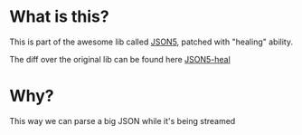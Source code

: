 # What is this?

This is part of the awesome lib called [JSON5](https://github.com/json5/json5), patched with "healing" ability.

The diff over the original lib can be found here [JSON5-heal](https://github.com/romansky/json5)

# Why?

This way we can parse a big JSON while it's being streamed